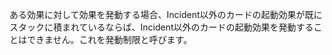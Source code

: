 ある効果に対して効果を発動する場合、Incident以外のカードの起動効果が既にスタックに積まれているならば、Incident以外のカードの起動効果を発動することはできません。これを発動制限と呼びます。